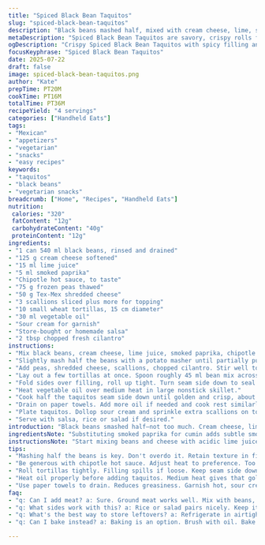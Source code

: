 ```yaml
---
title: "Spiced Black Bean Taquitos"
slug: "spiced-black-bean-taquitos"
description: "Black beans mashed half, mixed with cream cheese, lime, smoked paprika instead of cumin, and chipotle hot sauce replace original hot sauce. Frozen peas swapped for corn. Added fresh cilantro chopped into filling. Rolled in wheat tortillas, pan-fried in vegetable oil until crispy. Garnished with sour cream, extra scallions. Cook time adjusted by ±5 minutes. Servings keep at four."
metaDescription: "Spiced Black Bean Taquitos are savory, crispy rolls filled with black bean mash, cream cheese, and chipotle heat. Perfect for snacking."
ogDescription: "Crispy Spiced Black Bean Taquitos with spicy filling and creamy garnish. Perfect for sharing. Flavor packed, these are irresistible bites."
focusKeyphrase: "Spiced Black Bean Taquitos"
date: 2025-07-22
draft: false
image: spiced-black-bean-taquitos.png
author: "Kate"
prepTime: PT20M
cookTime: PT16M
totalTime: PT36M
recipeYield: "4 servings"
categories: ["Handheld Eats"]
tags:
- "Mexican"
- "appetizers"
- "vegetarian"
- "snacks"
- "easy recipes"
keywords:
- "taquitos"
- "black beans"
- "vegetarian snacks"
breadcrumb: ["Home", "Recipes", "Handheld Eats"]
nutrition: 
 calories: "320"
 fatContent: "12g"
 carbohydrateContent: "40g"
 proteinContent: "12g"
ingredients:
- "1 can 540 ml black beans, rinsed and drained"
- "125 g cream cheese softened"
- "15 ml lime juice"
- "5 ml smoked paprika"
- "Chipotle hot sauce, to taste"
- "75 g frozen peas thawed"
- "50 g Tex-Mex shredded cheese"
- "3 scallions sliced plus more for topping"
- "10 small wheat tortillas, 15 cm diameter"
- "30 ml vegetable oil"
- "Sour cream for garnish"
- "Store-bought or homemade salsa"
- "2 tbsp chopped fresh cilantro"
instructions:
- "Mix black beans, cream cheese, lime juice, smoked paprika, chipotle hot sauce in large bowl."
- "Slightly mash half the beans with a potato masher until partially pureed."
- "Add peas, shredded cheese, scallions, chopped cilantro. Stir well to combine."
- "Lay out a few tortillas at once. Spoon roughly 45 ml bean mix across lower center of each."
- "Fold sides over filling, roll up tight. Turn seam side down to seal."
- "Heat vegetable oil over medium heat in large nonstick skillet."
- "Cook half the taquitos seam side down until golden and crisp, about 3-4 minutes per side."
- "Drain on paper towels. Add more oil if needed and cook rest similarly."
- "Plate taquitos. Dollop sour cream and sprinkle extra scallions on top."
- "Serve with salsa, rice or salad if desired."
introduction: "Black beans smashed half—not too much. Cream cheese, lime juice for tang. Smoked paprika replaces cumin. Chipotle hot sauce, smoky heat—not just any sauce. Green peas instead of corn, little surprise. Cilantro stirred in, fresh bite. Tortillas rolled tight, pan-fried crisp. Hot oil sizzles, crisp shell with juicy filling inside. Sour cream cools heat. Extra scallions add crunch. Salsa, bright and acidic, on the side. Cook quicker or slower by a few minutes depending on heat. Serves four hungry mouths. Rustic, simple. Good with rice or salad. No bells or whistles, just straightforward flavor bombs."
ingredientsNote: "Substituting smoked paprika for cumin adds subtle smoky depth without overpowering bean flavor. Chipotle hot sauce ups the heat and adds complexity vs original hot sauce. Frozen peas replace corn for unexpected texture and fresher color. Cilantro included for brightness and aromatic punch. Softened cream cheese helps bind filling. Use fresh scallions for crunch and mild sharpness. Flour tortillas preferred for pliability rolling. Measure oil to get just enough crispness with less grease splash. Use same quantity but shift times slightly to ensure even cooking."
instructionsNote: "Start mixing beans and cheese with acidic lime juice and smoky spice first—helps combine flavors better. Partial mashing retains texture in filling. Fold and roll tortillas tightly or filling spills out when cooking. Seal well, then cook seam side down first to hold shape. Moderate medium heat prevents burning outside, gives golden crispness. Adjust oil volumes to avoid soggy or dry edges. Paper towel drying after frying keeps bites less greasy. Garnish hot taquitos immediately with sour cream and scallions—temperature contrast tastes great. Salsa on side, not inside; keeps them crisp. Serve as finger food or plated with extra sides."
tips:
- "Mashing half the beans is key. Don't overdo it. Retain texture in filling. It adds character. Mix cream cheese right away. Lime juice gives tang."
- "Be generous with chipotle hot sauce. Adjust heat to preference. Too little, too bland. Spice matters. Peas instead of corn? Yes. Fresh taste as well."
- "Roll tortillas tightly. Filling spills if loose. Keep seam side down while frying. Avoid soggy taquitos. Cook in batches. Crown of oil helps."
- "Heat oil properly before adding taquitos. Medium heat gives that golden crisp. Adjust for even cooking. Less splatter, more perfection."
- "Use paper towels to drain. Reduces greasiness. Garnish hot, sour cream cools heat. Add scallions for crunch. Salsa on the side, not in."
faq:
- "q: Can I add meat? a: Sure. Ground meat works well. Mix with beans, cream cheese. Keep flavors balanced. Too much meat can overpower."
- "q: What sides work with this? a: Rice or salad pairs nicely. Keep it light. Also chips with salsa on the side. Brings crunch. Flavor contrasts."
- "q: What's the best way to store leftovers? a: Refrigerate in airtight container. For up to three days. Reheat in skillet for better texture."
- "q: Can I bake instead? a: Baking is an option. Brush with oil. Bake at 200°C for 15-20 minutes. They won’t be as crispy though. But still tasty."

---
```


